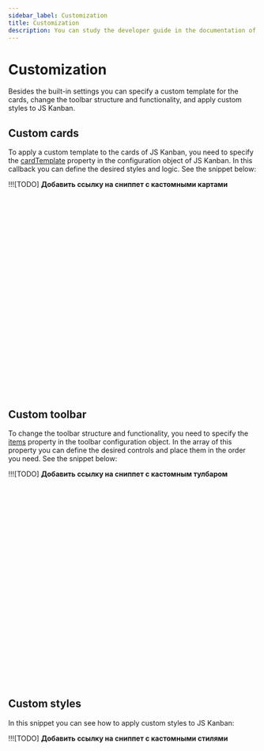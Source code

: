 ```yaml
---
sidebar_label: Customization
title: Customization
description: You can study the developer guide in the documentation of the JavaScript Kanban library. Browse API reference, try out code examples and live demos.
---
```


# Customization

Besides the built-in settings you can specify a custom template for the cards, change the toolbar structure and functionality, and apply custom styles to JS Kanban.

## Custom cards

To apply a custom template to the cards of JS Kanban, you need to specify the [cardTemplate](api/config/js_kanban_cardtemplate_config.md) property in the configuration object of JS Kanban. In this callback you can define the desired styles and logic. See the snippet below:   

!!![TODO] **Добавить ссылку на сниппет с кастомными картами**

<iframe src="" frameborder="0" class="snippet_iframe" width="100%" height="400"></iframe>

## Custom toolbar

To change the toolbar structure and functionality, you need to specify the [items](api/config/toolbar_items_config.md) property in the toolbar configuration object. In the array of this property you can define the desired controls and place them in the order you need. See the snippet below:

!!![TODO] **Добавить ссылку на сниппет с кастомным тулбаром**

<iframe src="" frameborder="0" class="snippet_iframe" width="100%" height="400"></iframe>

## Custom styles

In this snippet you can see how to apply custom styles to JS Kanban:

!!![TODO] **Добавить ссылку на сниппет с кастомными стилями**

<iframe src="" frameborder="0" class="snippet_iframe" width="100%" height="400"></iframe>
